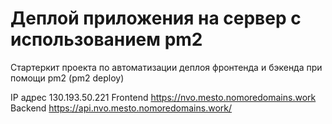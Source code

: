 # Деплой приложения на сервер с использованием pm2

Стартеркит проекта по автоматизации деплоя фронтенда и бэкенда при помощи pm2 (pm2 deploy)

IP адрес 130.193.50.221
Frontend https://nvo.mesto.nomoredomains.work
Backend https://api.nvo.mesto.nomoredomains.work/
